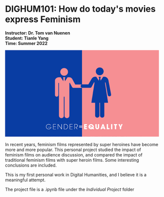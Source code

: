 # DIGHUM101: How do today's movies express Feminism
**Instructor: Dr. Tom van Nuenen**  
**Student: Tianle Yang**  
**Time: Summer 2022**  

![image](https://github.com/Chris1191190421/DIGHUM101-Individual-Project/blob/main/GenderEquilty.jpg)

In recent years, feminism films represented by super heroines have become more and more popular. This personal project studied the impact of feminism films on audience discussion, and compared the impact of traditional feminism films with super heroin films. Some interesting conclusions are included. 

This is my first personal work in Digital Humanities, and I believe it is a meaningful attempt.

The project file is a .ipynb file under the *Individual Project* folder
